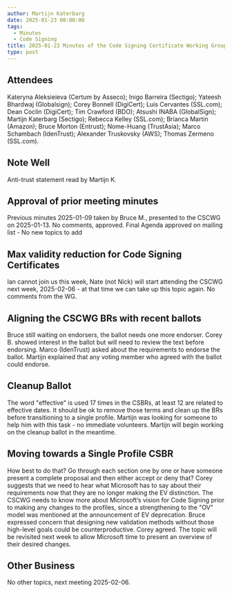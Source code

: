 ```yaml
---
author: Martijn Katerbarg
date: 2025-01-23 00:00:00
tags:
  - Minutes
  - Code Signing
title: 2025-01-23 Minutes of the Code Signing Certificate Working Group
type: post
---
```


## Attendees
Kateryna Aleksieieva (Certum by Asseco); Inigo Barreira (Sectigo); Yateesh Bhardwaj (Globalsign); Corey Bonnell (DigiCert); Luis Cervantes (SSL.com); Dean Coclin (DigiCert); Tim Crawford (BDO); Atsushi INABA (GlobalSign); Martijn Katerbarg (Sectigo); Rebecca Kelley (SSL.com); Brianca Martin (Amazon); Bruce Morton (Entrust); Nome-Huang (TrustAsia); Marco Schambach (IdenTrust); Alexander Truskovsky (AWS); Thomas Zermeno (SSL.com).
 
## Note Well
Anti-trust statement read by Martijn K.
 
## Approval of prior meeting minutes
Previous minutes 2025-01-09 taken by Bruce M., presented to the CSCWG on 2025-01-13.  No comments, approved.
Final Agenda approved on mailing list - No new topics to add
 
## Max validity reduction for Code Signing Certificates
Ian cannot join us this week, Nate (not Nick) will start attending the CSCWG next week, 2025-02-06 - at that time we can take up this topic again. No comments from the WG.
 
## Aligning the CSCWG BRs with recent ballots
Bruce still waiting on endorsers, the ballot needs one more endorser. Corey B. showed interest in the ballot but will need to review the text before endorsing.  Marco (IdenTrust) asked about the requirements to endorse the ballot.  Martijn explained that any voting member who agreed with the ballot could endorse.
 
## Cleanup Ballot
The word "effective" is used 17 times in the CSBRs, at least 12 are related to effective dates.  It should be ok to remove those terms and clean up the BRs before transitioning to a single profile.  Martijn was looking for someone to help him with this task - no immediate volunteers. Martijn will begin working on the cleanup ballot in the meantime.
 
## Moving towards a Single Profile CSBR
How best to do that?  Go through each section one by one or have someone present a complete proposal and then either accept or deny that? Corey suggests that we need to hear what Microsoft has to say about their requirements now that they are no longer making the EV distinction.  The CSCWG needs to know more about Microsoft’s vision for Code Signing prior to making any changes to the profiles, since a strengthening to the "OV" model was mentioned at the announcement of EV deprecation. Bruce expressed concern that designing new validation methods without those high-level goals could be counterproductive.  Corey agreed. The topic will be revisited next week to allow Microsoft time to present an overview of their desired changes.
 
## Other Business
No other topics, next meeting 2025-02-06.

